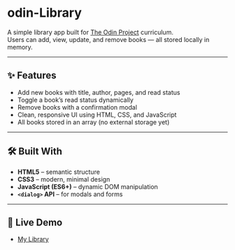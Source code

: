 # odin-Library

A simple library app built for [The Odin Project](https://www.theodinproject.com/) curriculum.  
Users can add, view, update, and remove books — all stored locally in memory.

---

## ✨ Features

- Add new books with title, author, pages, and read status  
- Toggle a book’s read status dynamically  
- Remove books with a confirmation modal  
- Clean, responsive UI using HTML, CSS, and JavaScript  
- All books stored in an array (no external storage yet)  

---

## 🛠️ Built With

- **HTML5** – semantic structure  
- **CSS3** – modern, minimal design  
- **JavaScript (ES6+)** – dynamic DOM manipulation  
- **`<dialog>` API** – for modals and forms  

---

## 🚀 Live Demo 

 - [My Library](https://shoiyan.github.io/odin-Library/)
